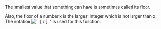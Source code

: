 The smallest value that something can have is sometimes called its
floor.

Also, the floor of a number x is the largest integer which is not larger
than x. The notation
!['  [ x ]  '](../dictionary/equation_images/2462.1..png) is used for
this function.
